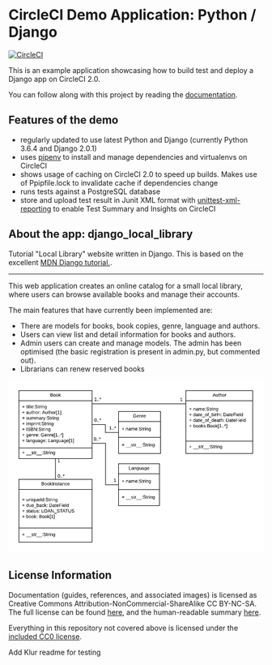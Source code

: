# CircleCI Demo Application: Python / Django

[![CircleCI](https://circleci.com/gh/CircleCI-Public/circleci-demo-python-django.svg?style=svg)](https://circleci.com/gh/CircleCI-Public/circleci-demo-python-django)

This is an example application showcasing how to build test and deploy a Django app on CircleCI 2.0.

You can follow along with this project by reading the [documentation](https://circleci.com/docs/2.0/language-python/).

## Features of the demo

- regularly updated to use latest Python and Django (currently Python 3.6.4 and Django 2.0.1)
- uses [pipenv](http://pipenv.readthedocs.io/en/latest/) to install and manage dependencies and virtualenvs on CircleCI
- shows usage of caching on CircleCI 2.0 to speed up builds. Makes use of Ppipfile.lock to invalidate cache if dependencies change
- runs tests against a PostgreSQL database
- store and upload test result in Junit XML format with [unittest-xml-reporting](https://github.com/xmlrunner/unittest-xml-reporting) to enable Test Summary and Insights on CircleCI

## About the app: django_local_library

Tutorial "Local Library" website written in Django. This is based on the excellent [MDN Django tutorial.](https://developer.mozilla.org/en-US/docs/Learn/Server-side/Django/Tutorial_local_library_website).

----

This web application creates an online catalog for a small local library, where users can browse available books and manage their accounts.

The main features that have currently been implemented are:

* There are models for books, book copies, genre, language and authors.
* Users can view list and detail information for books and authors.
* Admin users can create and manage models. The admin has been optimised (the basic registration is present in admin.py, but commented out).
* Librarians can renew reserved books

![Local Library Model](https://github.com/mdn/django-locallibrary-tutorial/blob/master/catalog/static/images/local_library_model_uml.png)

## License Information

Documentation (guides, references, and associated images) is licensed as Creative Commons Attribution-NonCommercial-ShareAlike CC BY-NC-SA. The full license can be found [here](http://creativecommons.org/licenses/by-nc-sa/4.0/legalcode), and the human-readable summary [here](http://creativecommons.org/licenses/by-nc-sa/4.0/).

Everything in this repository not covered above is licensed under the [included CC0 license](LICENSE).

Add Klur readme for testing

